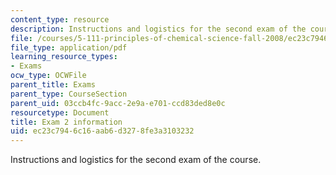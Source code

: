 ```yaml
---
content_type: resource
description: Instructions and logistics for the second exam of the course.
file: /courses/5-111-principles-of-chemical-science-fall-2008/ec23c7946c16aab6d3278fe3a3103232_exam2info.pdf
file_type: application/pdf
learning_resource_types:
- Exams
ocw_type: OCWFile
parent_title: Exams
parent_type: CourseSection
parent_uid: 03ccb4fc-9acc-2e9a-e701-ccd83ded8e0c
resourcetype: Document
title: Exam 2 information
uid: ec23c794-6c16-aab6-d327-8fe3a3103232
---
```

Instructions and logistics for the second exam of the course.

